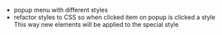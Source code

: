*   popup menu with different styles
*   refactor styles to CSS so when clicked item on popup is clicked a style This way new elements will be applied to the special style